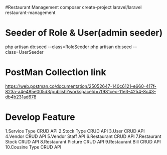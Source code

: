 #Restaurant Management
composer create-project laravel/laravel restaurant-management

# Seeder of Role & User(admin seeder)

php artisan db:seed --class=RoleSeeder
php artisan db:seed --class=UserSeeder

# PostMan Collection link

https://web.postman.co/documentation/25052647-140c6121-e660-417f-823a-a4e485e005d3/publish?workspaceId=7f981cec-11e3-4254-8c43-db4b231ad678

# Develop Feature

1.Service Type CRUD API
2.Stock Type CRUD API
3.User CRUD API
4.Vendor CRUD API
5.Vendor Staff API
6.Restaurant CRUD API
7.Restaurant Stock CRUD API
8.Restaurant Picture CRUD API
9.Restaurant Bill CRUD API
10.Cousine Type CRUD API
